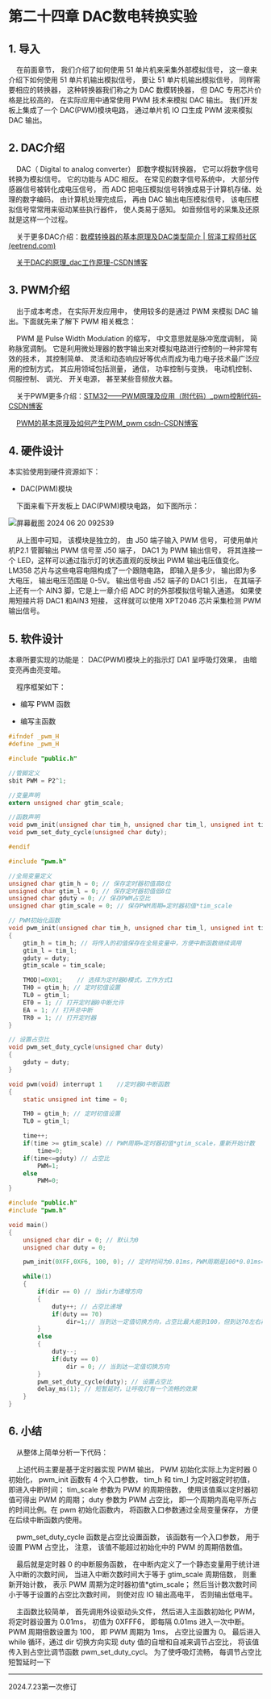 # 第二十四章 DAC数电转换实验

## 1. 导入

    在前面章节， 我们介绍了如何使用 51 单片机来采集外部模拟信号， 这一章来介绍下如何使用 51 单片机输出模拟信号， 要让 51 单片机输出模拟信号， 同样需要相应的转换器， 这种转换器我们称之为 DAC 数模转换器， 但 DAC 专用芯片价格是比较高的， 在实际应用中通常使用 PWM 技术来模拟 DAC 输出。 我们开发板上集成了一个 DAC(PWM)模块电路， 通过单片机 IO 口生成 PWM 波来模拟 DAC 输出。

## 2. DAC介绍

    DAC（ Digital to analog converter） 即数字模拟转换器， 它可以将数字信号转换为模拟信号。 它的功能与 ADC 相反。 在常见的数字信号系统中， 大部分传感器信号被转化成电压信号， 而 ADC 把电压模拟信号转换成易于计算机存储、处理的数字编码， 由计算机处理完成后， 再由 DAC 输出电压模拟信号， 该电压模拟信号常常用来驱动某些执行器件， 使人类易于感知。 如音频信号的采集及还原就是这样一个过程。

    关于更多DAC介绍：[数模转换器的基本原理及DAC类型简介 | 贸泽工程师社区 (eetrend.com)](https://mouser.eetrend.com/content/2017/100006118.html)

    [关于DAC的原理_dac工作原理-CSDN博客](https://blog.csdn.net/always_one/article/details/104560604)

## 3. PWM介绍

    出于成本考虑， 在实际开发应用中， 使用较多的是通过 PWM 来模拟 DAC 输出。下面就先来了解下 PWM 相关概念：

    PWM 是 Pulse Width Modulation 的缩写， 中文意思就是脉冲宽度调制， 简称脉宽调制。 它是利用微处理器的数字输出来对模拟电路进行控制的一种非常有效的技术， 其控制简单、 灵活和动态响应好等优点而成为电力电子技术最广泛应用的控制方式， 其应用领域包括测量， 通信， 功率控制与变换， 电动机控制、 伺服控制、 调光、 开关电源， 甚至某些音频放大器。

    关于PWM更多介绍：[STM32——PWM原理及应用（附代码）_pwm控制代码-CSDN博客](https://blog.csdn.net/m0_60503814/article/details/136163178)

    [PWM的基本原理及如何产生PWM_pwm csdn-CSDN博客](https://blog.csdn.net/weixin_45237963/article/details/122033273)

## 4. 硬件设计

本实验使用到硬件资源如下：

- DAC(PWM)模块

    下面来看下开发板上 DAC(PWM)模块电路， 如下图所示：

![屏幕截图 2024 06 20 092539](https://img.picgo.net/2024/06/20/-2024-06-20-092539ab6109daa9f80531.png)

    从上图中可知， 该模块是独立的， 由 J50 端子输入 PWM 信号， 可使用单片机P2.1 管脚输出 PWM 信号至 J50 端子， DAC1 为 PWM 输出信号， 将其连接一个 LED，这样可以通过指示灯的状态直观的反映出 PWM 输出电压值变化。 LM358 芯片与这些电容电阻构成了一个跟随电路， 即输入是多少， 输出即为多大电压， 输出电压范围是 0-5V。 输出信号由 J52 端子的 DAC1 引出， 在其端子上还有一个 AIN3 脚，它是上一章介绍 ADC 时的外部模拟信号输入通道。 如果使用短接片将 DAC1 和AIN3 短接， 这样就可以使用 XPT2046 芯片采集检测 PWM 输出信号。

## 5. 软件设计

本章所要实现的功能是： DAC(PWM)模块上的指示灯 DA1 呈呼吸灯效果， 由暗变亮再由亮变暗。

    程序框架如下：

- 编写 PWM 函数

- 编写主函数

```c
#ifndef _pwm_H
#define _pwm_H

#include "public.h"

//管脚定义
sbit PWM = P2^1;

//变量声明
extern unsigned char gtim_scale;

//函数声明
void pwm_init(unsigned char tim_h, unsigned char tim_l, unsigned int tim_scale, unsigned char duty);
void pwm_set_duty_cycle(unsigned char duty);

#endif
```

```c
#include "pwm.h"

//全局变量定义
unsigned char gtim_h = 0; // 保存定时器初值高8位
unsigned char gtim_l = 0; // 保存定时器初值低8位
unsigned char gduty = 0; // 保存PWM占空比
unsigned char gtim_scale = 0; // 保存PWM周期=定时器初值*tim_scale

// PWM初始化函数
void pwm_init(unsigned char tim_h, unsigned char tim_l, unsigned int tim_scale, unsigned char duty)
{
    gtim_h = tim_h; // 将传入的初值保存在全局变量中，方便中断函数继续调用
    gtim_l = tim_l;
    gduty = duty;
    gtim_scale = tim_scale;

    TMOD|=0X01;    // 选择为定时器0模式，工作方式1
    TH0 = gtim_h; // 定时初值设置 
    TL0 = gtim_l;    
    ET0 = 1; // 打开定时器0中断允许
    EA = 1; // 打开总中断
    TR0 = 1; // 打开定时器
}

// 设置占空比
void pwm_set_duty_cycle(unsigned char duty)
{
    gduty = duty;    
}

void pwm(void) interrupt 1    //定时器0中断函数
{
    static unsigned int time = 0;

    TH0 = gtim_h; // 定时初值设置 
    TL0 = gtim_l;

    time++;
    if(time >= gtim_scale) // PWM周期=定时器初值*gtim_scale，重新开始计数
        time=0;
    if(time<=gduty) // 占空比    
        PWM=1;
    else
        PWM=0;        
}
```

```c
#include "public.h"
#include "pwm.h"

void main()
{    
    unsigned char dir = 0; // 默认为0
    unsigned char duty = 0;

    pwm_init(0XFF,0XF6, 100, 0); // 定时时间为0.01ms，PWM周期是100*0.01ms=1ms，占空比为0%

    while(1)
    {
        if(dir == 0) // 当dir为递增方向
        {
            duty++; // 占空比递增
            if(duty == 70)
                dir=1;// 当到达一定值切换方向，占空比最大能到100，但到达70左右再递增，肉眼也分辨不出亮度变化    
        }
        else
        {
            duty--;
            if(duty == 0)
                dir = 0; // 当到达一定值切换方向    
        }
        pwm_set_duty_cycle(duty); // 设置占空比
        delay_ms(1); // 短暂延时，让呼吸灯有一个流畅的效果            
    }
}
```

## 6. 小结

    从整体上简单分析一下代码：

    上述代码主要是基于定时器实现 PWM 输出， PWM 初始化实际上为定时器 0 初始化， pwm_init 函数有 4 个入口参数， tim_h 和 tim_l 为定时器定时初值， 即进入中断时间； tim_scale 参数为 PWM 的周期倍数， 使用该值乘以定时器初值可得出 PWM 的周期； duty 参数为 PWM 占空比， 即一个周期内高电平所占的时间比例。在 pwm 初始化函数内， 将函数入口参数通过全局变量保存， 方便在后续中断函数内使用。

    pwm_set_duty_cycle 函数是占空比设置函数， 该函数有一个入口参数， 用于设置 PWM 占空比， 注意， 该值不能超过初始化中的 PWM 的周期倍数值。

    最后就是定时器 0 的中断服务函数， 在中断内定义了一个静态变量用于统计进入中断的次数时间， 当进入中断次数时间大于等于 gtim_scale 周期倍数， 则重新开始计数， 表示 PWM 周期为定时器初值*gtim_scale； 然后当计数次数时间小于等于设置的占空比次数时间， 则使对应 IO 输出高电平， 否则输出低电平。

    主函数比较简单， 首先调用外设驱动头文件， 然后进入主函数初始化 PWM，将定时器设置为 0.01ms， 初值为 0XFFF6， 即每隔 0.01ms 进入一次中断。 PWM 周期倍数设置为 100， 即 PWM 周期为 1ms， 占空比设置为 0。 最后进入 while 循环，通过 dir 切换方向实现 duty 值的自增和自减来调节占空比， 将该值传入到占空比调节函数 pwm_set_duty_cycl。 为了使呼吸灯流畅， 每调节占空比短暂延时一下

---

2024.7.23第一次修订
